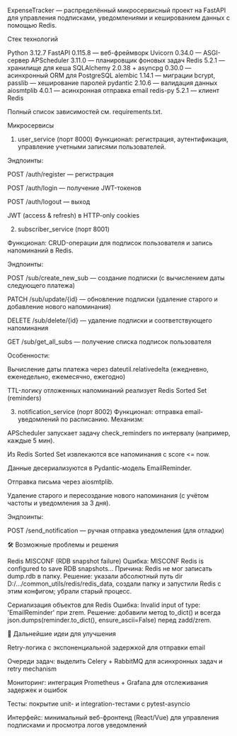 ExpenseTracker — распределённый микросервисный проект на FastAPI для управления подписками, уведомлениями и кешированием данных с помощью Redis.

Стек технологий

Python 3.12.7
FastAPI 0.115.8 — веб-фреймворк
Uvicorn 0.34.0 — ASGI-сервер
APScheduler 3.11.0 — планировщик фоновых задач
Redis 5.2.1 — хранилище для кеша
SQLAlchemy 2.0.38 + asyncpg 0.30.0 — асинхронный ORM для PostgreSQL
alembic 1.14.1 — миграции
bcrypt, passlib — хеширование паролей
pydantic 2.10.6 — валидация данных
aiosmtplib 4.0.1 — асинхронная отправка email
redis-py 5.2.1 — клиент Redis

Полный список зависимостей см. requirements.txt.

Микросервисы
1. user_service (порт 8000)
Функционал: регистрация, аутентификация, управление учетными записями пользователей.

Эндпоинты:

POST /auth/register — регистрация

POST /auth/login — получение JWT-токенов

POST /auth/logout — выход

JWT (access & refresh) в HTTP-only cookies

2. subscriber_service (порт 8001)

Функционал: CRUD-операции для подписок пользователя и запись напоминаний в Redis.

Эндпоинты:

POST /sub/create_new_sub — создание подписки (с вычислением даты следующего платежа)

PATCH /sub/update/{id} — обновление подписки (удаление старого и добавление нового напоминания)

DELETE /sub/delete/{id} — удаление подписки и соответствующего напоминания

GET /sub/get_all_subs — получение списка подписок пользователя

Особенности:

Вычисление даты платежа через dateutil.relativedelta (ежедневно, еженедельно, ежемесячно, ежегодно)

TTL-логику отложенных напоминаний реализует Redis Sorted Set (reminders)

3. notification_service (порт 8002)
Функционал: отправка email-уведомлений по расписанию.
Механизм:

APScheduler запускает задачу check_reminders по интервалу (например, каждые 5 мин).

Из Redis Sorted Set извлекаются все напоминания с score <= now.

Данные десериализуются в Pydantic-модель EmailReminder.

Отправка письма через aiosmtplib.

Удаление старого и пересоздание нового напоминания (с учётом частоты и уведомления за 3 дня).

Эндпоинты:

POST /send_notification — ручная отправка уведомления (для отладки)



🛠 Возможные проблемы и решения

Redis MISCONF (RDB snapshot failure)
Ошибка: MISCONF Redis is configured to save RDB snapshots...
Причина: Redis не мог записать dump.rdb в папку.
Решение: указали абсолютный путь dir D:/.../common_utils/redis/redis_data, создали папку и запустили Redis с этим конфигом; убрали старый процесс.

Сериализация объектов для Redis
Ошибка: Invalid input of type: 'EmailReminder' при zrem.
Решение: добавили метод to_dict() и всегда json.dumps(reminder.to_dict(), ensure_ascii=False) перед zadd/zrem.


🎯 Дальнейшие идеи для улучшения

Retry-логика с экспоненциальной задержкой  для отправки email

Очереди задач: выделить Celery + RabbitMQ для асинхронных задач и retry mechanism

Мониторинг: интеграция Prometheus + Grafana для отслеживания задержек и ошибок

Тесты: покрытие unit- и integration-тестами с pytest-asyncio

Интерфейс: минимальный веб-фронтенд (React/Vue) для управления подписками и просмотра логов уведомлений